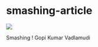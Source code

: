 smashing-article
================

![](http://fabfunny.com/wp-content/uploads/2011/04/funny-celebrity-pictures-and-in-that-moment-we-were-smashing.gif)

Smashing ! Gopi Kumar Vadlamudi
